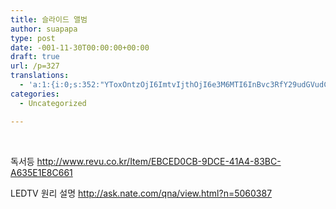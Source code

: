 ```yaml
---
title: 슬라이드 앨범
author: suapapa
type: post
date: -001-11-30T00:00:00+00:00
draft: true
url: /p=327
translations:
  - 'a:1:{i:0;s:352:"YToxOntzOjI6ImtvIjthOjI6e3M6MTI6InBvc3RfY29udGVudCI7czoxNjc6IjxwPiZuYnNwOzwvcD4NCjxwPuuPheyEnOuTsSBodHRwOi8vd3d3LnJldnUuY28ua3IvSXRlbS9FQkNFRDBDQi05RENFLTQxQTQtODNCQy1BNjM1RTFFOEM2NjE8L3A+DQo8cD5MRURUViDsm5Drpqwg7ISk66qFIGh0dHA6Ly9hc2submF0ZS5jb20vcW5hL3ZpZXcuaHRtbD9uPTUwNjAzODc8L3A+IjtzOjEwOiJwb3N0X3RpdGxlIjtzOjE5OiLsiqzrnbzsnbTrk5wg7JWo67KUIjt9fQ==";}'
categories:
  - Uncategorized

---
```

 

독서등 http://www.revu.co.kr/Item/EBCED0CB-9DCE-41A4-83BC-A635E1E8C661

LEDTV 원리 설명 http://ask.nate.com/qna/view.html?n=5060387